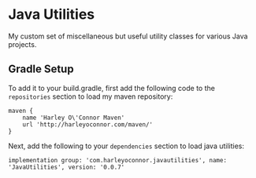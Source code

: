 # Java Utilities
My custom set of miscellaneous but useful utility classes for various Java projects.

## Gradle Setup
To add it to your build.gradle, first add the following code to the `repositories` section to load my maven repository:

```
maven {
    name 'Harley O\'Connor Maven'
    url 'http://harleyoconnor.com/maven/'
}
```

Next, add the following to your `dependencies` section to load java utilities:

```
implementation group: 'com.harleyoconnor.javautilities', name: 'JavaUtilities', version: '0.0.7'
```